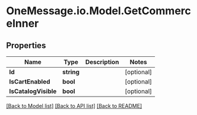 # OneMessage.io.Model.GetCommerceInner

## Properties

Name | Type | Description | Notes
------------ | ------------- | ------------- | -------------
**Id** | **string** |  | [optional] 
**IsCartEnabled** | **bool** |  | [optional] 
**IsCatalogVisible** | **bool** |  | [optional] 

[[Back to Model list]](../README.md#documentation-for-models) [[Back to API list]](../README.md#documentation-for-api-endpoints) [[Back to README]](../README.md)

